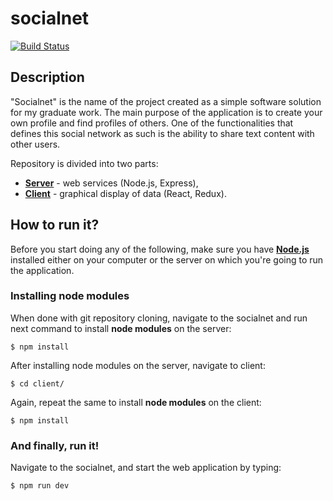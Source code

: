# socialnet

[![Build Status](https://app.travis-ci.com/corlukantonio/socialnet.svg?branch=master)](https://app.travis-ci.com/corlukantonio/socialnet)

## Description

"Socialnet" is the name of the project created as a simple software solution for my graduate work. The main purpose of the application is to create your own profile and find profiles of others. One of the functionalities that defines this social network as such is the ability to share text content with other users.

Repository is divided into two parts:

- [**Server**](https://github.com/corlukantonio/socialnet) - web services (Node.js, Express),
- [**Client**](https://github.com/corlukantonio/socialnet/tree/master/client) - graphical display of data (React, Redux).

## How to run it?

Before you start doing any of the following, make sure you have [**Node.js**](https://nodejs.org) installed either on your computer or the server on which you're going to run the application.

### Installing node modules

When done with git repository cloning, navigate to the socialnet and run next command to install **node modules** on the server:

```
$ npm install
```

After installing node modules on the server, navigate to client:

```
$ cd client/
```

Again, repeat the same to install **node modules** on the client:

```
$ npm install
```

### And finally, run it!

Navigate to the socialnet, and start the web application by typing:

```
$ npm run dev
```
